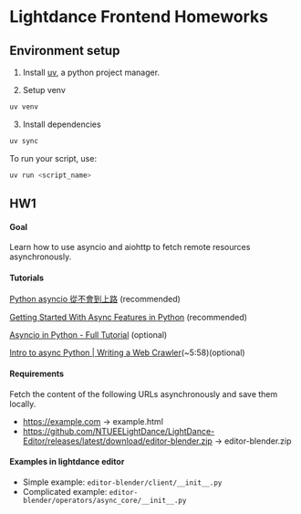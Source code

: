 # Lightdance Frontend Homeworks

## Environment setup

1. Install [uv](https://docs.astral.sh/uv/), a python project manager.

2. Setup venv

```bash
uv venv
```

3. Install dependencies

```bash
uv sync
```

To run your script, use:
```bash
uv run <script_name>
```

## HW1
#### Goal
Learn how to use asyncio and aiohttp to fetch remote resources asynchronously.

#### Tutorials
[Python asyncio 從不會到上路](https://myapollo.com.tw/blog/begin-to-asyncio/) (recommended)

[Getting Started With Async Features in Python](https://realpython.com/python-async-features/) (recommended)

[Asyncio in Python - Full Tutorial](https://youtu.be/Qb9s3UiMSTA?si=VDx9KZ7kcWxArxSK) (optional)

[Intro to async Python | Writing a Web Crawler](https://youtu.be/ftmdDlwMwwQ?si=M6CicFzyT14TadTT)(~5:58)(optional)

#### Requirements
Fetch the content of the following URLs asynchronously and save them locally.
- https://example.com -> example.html
- https://github.com/NTUEELightDance/LightDance-Editor/releases/latest/download/editor-blender.zip -> editor-blender.zip

#### Examples in lightdance editor

- Simple example: `editor-blender/client/__init__.py`
- Complicated example: `editor-blender/operators/async_core/__init__.py`
